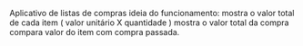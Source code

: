 Aplicativo de listas de compras
ideia do funcionamento:
mostra o valor total de cada item ( valor unitário X quantidade )
mostra o valor total da compra
compara valor do item com compra passada.
